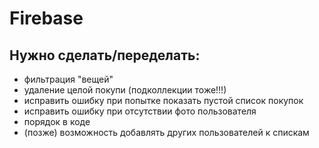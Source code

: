 # Firebase

## Нужно сделать/переделать:
* фильтрация "вещей"
* удаление целой покупи (подколлекции тоже!!!)
* исправить ошибку при попытке показать пустой список покупок
* исправить ошибку при отсутствии фото пользователя
* порядок в коде
* (позже) возможность добавлять других пользователей к спискам
